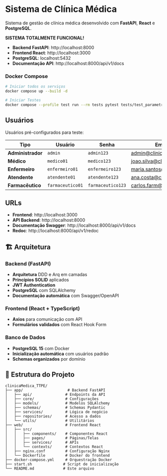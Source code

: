 # Sistema de Clínica Médica

Sistema de gestão de clínica médica desenvolvido com **FastAPI**, **React** e **PostgreSQL**.

**SISTEMA TOTALMENTE FUNCIONAL!**

- **Backend FastAPI**: http://localhost:8000
- **Frontend React**: http://localhost:3000  
- **PostgreSQL**: localhost:5432
- **Documentação API**: http://localhost:8000/api/v1/docs

### Docker Compose
```bash
# Iniciar todos os serviços
docker compose up --build -d

# Iniciar Testes 
docker compose --profile test run --rm tests pytest tests/test_parametrized_validation.py -v
```

## Usuários

Usuários pré-configurados para teste:

| Tipo | Usuário | Senha | Email |
|------|---------|--------|-------|
| **Administrador** | `admin` | `admin123` | admin@clinica.com |
| **Médico** | `medico01` | `medico123` | joao.silva@clinica.com |
| **Enfermeiro** | `enfermeiro01` | `enfermeiro123` | maria.santos@clinica.com |
| **Atendente** | `atendente01` | `atendente123` | ana.costa@clinica.com |
| **Farmacêutico** | `farmaceutico01` | `farmaceutico123` | carlos.farm@clinica.com |


##  URLs

- **Frontend**: http://localhost:3000
- **API Backend**: http://localhost:8000
- **Documentação Swagger**: http://localhost:8000/api/v1/docs
- **Redoc**: http://localhost:8000/api/v1/redoc

## 🏗️ Arquitetura

### Backend (FastAPI)
- **Arquitetura** DDD e Arq em camadas
- **Princípios SOLID** aplicados
- **JWT Authentication**
- **PostgreSQL** com SQLAlchemy 
- **Documentação automática** com Swagger/OpenAPI

### Frontend (React + TypeScript)
- **Axios** para comunicação com API
- **Formulários validados** com React Hook Form

### Banco de Dados
- **PostgreSQL 15** com Docker
- **Inicialização automática** com usuários padrão
- **Schemas organizados** por domínio

## 📁 Estrutura do Projeto

```
clinicaMedica_TTPE/
├── app/                    # Backend FastAPI
│   ├── api/               # Endpoints da API
│   ├── core/              # Configurações
│   ├── models/            # Modelos SQLAlchemy
│   ├── schemas/           # Schemas Pydantic
│   ├── services/          # Lógica de negócio
│   ├── repositories/      # Acesso a dados
│   └── utils/             # Utilitários
├── web/                   # Frontend React
│   ├── src/
│   │   ├── components/    # Componentes React
│   │   ├── pages/         # Páginas/Telas
│   │   ├── services/      # APIs
│   │   └── contexts/      # Contextos React
│   ├── nginx.conf         # Configuração Nginx
│   └── Dockerfile         # Docker do frontend
├── docker-compose.yml     # Orquestração Docker
├── start.sh              # Script de inicialização
└── README.md             # Este arquivo
```

